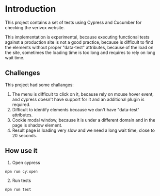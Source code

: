 # Introduction

This project contains a set of tests using Cypress and Cucumber for checking the verivox website.

This implementation is experimental, because executing functional tests against a production site is not a good practice, because is difficult to find the elements without proper "data-test" attributes, because of the load on the site, sometimes the loading time is too long and requires to rely on long wait time.

## Challenges

This project had some challanges:
1. The menu is difficult to click on it, because rely on mouse hover event, and cypress doesn't have support for it and an additional plugin is required.
2. Difficult to identify elements because we don't have "data-test" attributes.
3. Cookie modal window, because it is under a different domain and in the page is shadow element.
4. Result page is loading very slow and we need a long wait time, close to 20 seconds.

## How use it

1. Open cypress

```
npm run cy:open
```

2. Run tests

```
npm run test
```
